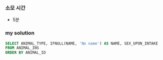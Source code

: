 ### 소모 시간
- 5분

### my solution
```sql
SELECT ANIMAL_TYPE, IFNULL(NAME, 'No name') AS NAME, SEX_UPON_INTAKE
FROM ANIMAL_INS
ORDER BY ANIMAL_ID
```
